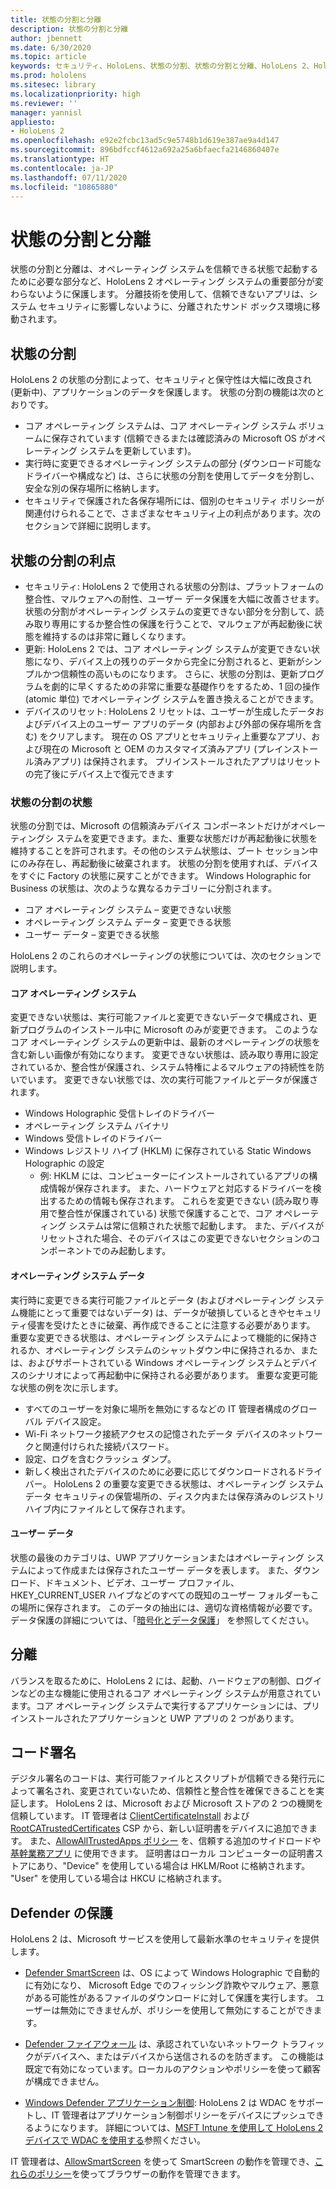 ```yaml
---
title: 状態の分割と分離
description: 状態の分割と分離
author: jbennett
ms.date: 6/30/2020
ms.topic: article
keywords: セキュリティ、HoloLens、状態の分割、状態の分割と分離、HoloLens 2、HoloLens 2 セキュリティ、セキュリティの概要、セキュリティ アーキテクチャ、アーキテクチャ、HoloLens 2 アーキテクチャ
ms.prod: hololens
ms.sitesec: library
ms.localizationpriority: high
ms.reviewer: ''
manager: yannisl
appliesto:
- HoloLens 2
ms.openlocfilehash: e92e2fcbc13ad5c9e5748b1d619e387ae9a4d147
ms.sourcegitcommit: 896bdfccf4612a692a25a6bfaecfa2146860407e
ms.translationtype: HT
ms.contentlocale: ja-JP
ms.lasthandoff: 07/11/2020
ms.locfileid: "10865880"
---
```

# 状態の分割と分離

状態の分割と分離は、オペレーティング システムを信頼できる状態で起動するために必要な部分など、HoloLens 2 オペレーティング システムの重要部分が変わらないように保護します。 分離技術を使用して、信頼できないアプリは、システム セキュリティに影響しないように、分離されたサンド ボックス環境に移動されます。

## 状態の分割

HoloLens 2 の状態の分割によって、セキュリティと保守性は大幅に改良され (更新中)、アプリケーションのデータを保護します。  状態の分割の機能は次のとおりです。
  * コア オペレーティング システムは、コア オペレーティング システム ボリュームに保存されています (信頼できるまたは確認済みの Microsoft OS がオペレーティング システムを更新しています)。
  * 実行時に変更できるオペレーティング システムの部分 (ダウンロード可能なドライバーや構成など) は、さらに状態の分割を使用してデータを分割し、安全な別の保存場所に格納します。
  * セキュリティで保護された各保存場所には、個別のセキュリティ ポリシーが関連付けられることで、さまざまなセキュリティ上の利点があります。次のセクションで詳細に説明します。

## 状態の分割の利点

  * セキュリティ: HoloLens 2 で使用される状態の分割は、プラットフォームの整合性、マルウェアへの耐性、ユーザー データ保護を大幅に改善させます。 状態の分割がオペレーティング システムの変更できない部分を分割して、読み取り専用にするか整合性の保護を行うことで、マルウェアが再起動後に状態を維持するのは非常に難しくなります。 
  * 更新: HoloLens 2 では、コア オペレーティング システムが変更できない状態になり、デバイス上の残りのデータから完全に分割されると、更新がシンプルかつ信頼性の高いものになります。  さらに、状態の分割は、更新プログラムを劇的に早くするための非常に重要な基礎作りをするため、1 回の操作 (atomic 単位) でオペレーティング システムを置き換えることができます。
  * デバイスのリセット: HoloLens 2 リセットは、ユーザーが生成したデータおよびデバイス上のユーザー アプリのデータ (内部および外部の保存場所を含む) をクリアします。 現在の OS アプリとセキュリティ上重要なアプリ、および現在の Microsoft と OEM のカスタマイズ済みアプリ (プレインストール済みアプリ) は保持されます。 プリインストールされたアプリはリセットの完了後にデバイス上で復元できます

### 状態の分割の状態

状態の分割では、Microsoft の信頼済みデバイス コンポーネントだけがオペレーティングシ ステムを変更できます。また、重要な状態だけが再起動後に状態を維持することを許可されます。その他のシステム状態は、ブート セッション中にのみ存在し、再起動後に破棄されます。 状態の分割を使用すれば、デバイスをすぐに Factory の状態に戻すことができます。 Windows Holographic for Business の状態は、次のような異なるカテゴリーに分割されます。
  * コア オペレーティング システム – 変更できない状態
  * オペレーティング システム データ – 変更できる状態 
  * ユーザー データ – 変更できる状態

HoloLens 2 のこれらのオペレーティングの状態については、次のセクションで説明します。

#### コア オペレーティング システム

変更できない状態は、実行可能ファイルと変更できないデータで構成され、更新プログラムのインストール中に Microsoft のみが変更できます。 このようなコア オペレーティング システムの更新中は、最新のオペレーティングの状態を含む新しい画像が有効になります。
変更できない状態は、読み取り専用に設定されているか、整合性が保護され、システム特権によるマルウェアの持続性を防いでいます。 変更できない状態では、次の実行可能ファイルとデータが保護されます。
  * Windows Holographic 受信トレイのドライバー
  * オペレーティング システム バイナリ
  * Windows 受信トレイのドライバー
  * Windows レジストリ ハイブ (HKLM) に保存されている Static Windows Holographic の設定
    * 例: HKLM には、コンピューターにインストールされているアプリの構成情報が保存されます。 また、ハードウェアと対応するドライバーを検出するための情報も保存されます。
これらを変更できない (読み取り専用で整合性が保護されている) 状態で保護することで、コア オペレーティング システムは常に信頼された状態で起動します。 また、デバイスがリセットされた場合、そのデバイスはこの変更できないセクションのコンポーネントでのみ起動します。 

#### オペレーティング システム データ 

実行時に変更できる実行可能ファイルとデータ (およびオペレーティング システム機能にとって重要ではないデータ) は、データが破損しているときやセキュリティ侵害を受けたときに破棄、再作成できることに注意する必要があります。 重要な変更できる状態は、オペレーティング システムによって機能的に保持されるか、オペレーティング システムのシャットダウン中に保持されるか、または、およびサポートされている Windows オペレーティング システムとデバイスのシナリオによって再起動中に保持される必要があります。 重要な変更可能な状態の例を次に示します。
  * すべてのユーザーを対象に場所を無効にするなどの IT 管理者構成のグローバル デバイス設定。
  * Wi-Fi ネットワーク接続アクセスの記憶されたデータ デバイスのネットワークと関連付けられた接続パスワード。
  * 設定、ログを含むクラッシュ ダンプ。
  * 新しく検出されたデバイスのために必要に応じてダウンロードされるドライバー。
HoloLens 2 の重要な変更できる状態は、オペレーティング システム データ セキュリティの保管場所の、ディスク内または保存済みのレジストリ ハイブ内にファイルとして保存されます。

#### ユーザー データ

状態の最後のカテゴリは、UWP アプリケーションまたはオペレーティング システムによって作成または保存されたユーザー データを表します。 また、ダウンロード、ドキュメント、ビデオ、ユーザー プロファイル、HKEY_CURRENT_USER ハイブなどのすべての既知のユーザー フォルダーもこの場所に保存されます。 このデータの抽出には、適切な資格情報が必要です。データ保護の詳細については、「[暗号化とデータ保護](security-encryption-data-protection.md)」 を参照してください。

##  分離

バランスを取るために、HoloLens 2 には、起動、ハードウェアの制御、ログインなどの主な機能に使用されるコア オペレーティング システムが用意されています。コア オペレーティング システムで実行するアプリケーションには、プリインストールされたアプリケーションと UWP アプリの 2 つがあります。

## コード署名

デジタル署名のコードは、実行可能ファイルとスクリプトが信頼できる発行元によって署名され、変更されていないため、信頼性と整合性を確保できることを実証します。 HoloLens 2 は、Microsoft および Microsoft ストアの 2 つの機関を信頼しています。 IT 管理者は [ClientCertificateInstall](https://docs.microsoft.com/windows/client-management/mdm/clientcertificateinstall-csp) および [RootCATrustedCertificates](https://docs.microsoft.com/windows/client-management/mdm/rootcacertificates-csp) CSP から、新しい証明書をデバイスに追加できます。 また、[AllowAllTrustedApps ポリシー](https://docs.microsoft.com/windows/client-management/mdm/policy-csp-applicationmanagement#applicationmanagement-allowalltrustedapps) を、信頼する追加のサイドロードや [基幹業務アプリ](https://docs.microsoft.com/intune/apps/lob-apps-windows) に使用できます。 証明書はローカル コンピューターの証明書ストアにあり、"Device" を使用している場合は HKLM/Root に格納されます。 "User" を使用している場合は HKCU に格納されます。

## Defender の保護
HoloLens 2 は、Microsoft サービスを使用して最新水準のセキュリティを提供します。

* [Defender SmartScreen](https://docs.microsoft.com/windows/security/threat-protection/microsoft-defender-smartscreen/microsoft-defender-smartscreen-overview) は、OS によって Windows Holographic で自動的に有効になり、 Microsoft Edge でのフィッシング詐欺やマルウェア、悪意がある可能性があるファイルのダウンロードに対して保護を実行します。 ユーザーは無効にできませんが、ポリシーを使用して無効にすることができます。

* [Defender ファイアウォール](https://docs.microsoft.com/windows/security/threat-protection/windows-firewall/windows-firewall-with-advanced-security) は、承認されていないネットワーク トラフィックがデバイスへ、またはデバイスから送信されるのを防ぎます。 この機能は既定で有効になっています。ローカルのアクションやポリシーを使って顧客が構成できません。 

* [Windows Defender アプリケーション制御](https://docs.microsoft.com/windows/security/threat-protection/windows-defender-application-control/wdac-and-applocker-overview):  HoloLens 2 は WDAC をサポートし、IT 管理者はアプリケーション制御ポリシーをデバイスにプッシュできるようになります。 詳細については、[MSFT Intune を使用して HoloLens 2 デバイスで WDAC を使用する](https://docs.microsoft.com/mem/intune/configuration/custom-profile-hololens)参照ください。 

IT 管理者は、[AllowSmartScreen](https://docs.microsoft.com/windows/client-management/mdm/policy-csp-browser#browser-allowsmartscreen) を使って SmartScreen の動作を管理でき、[これらのポリシー](https://docs.microsoft.com/windows/client-management/mdm/policy-csps-supported-by-hololens2)を使ってブラウザーの動作を管理できます。 

